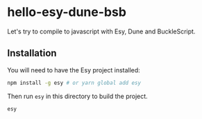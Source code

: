 # hello-esy-dune-bsb

Let's try to compile to javascript with Esy, Dune and BuckleScript.

## Installation

You will need to have the Esy project installed:

```sh
npm install -g esy # or yarn global add esy
```

Then run `esy` in this directory to build the project.

```sh
esy
```
